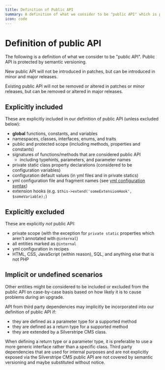 ```yaml
---
title: Definition of Public API
summary: A definition of what we consider to be "public API" which is protected by semantic versioning
icon: code
---
```


# Definition of public API

The following is a definition of what we consider to be "public API". Public API is protected by semantic versioning.

New public API will not be introduced in patches, but can be introduced in minor and major releases.

Existing public API will not be removed or altered in patches or minor releases, but can be removed or altered in major releases.

## Explicitly included

These are explicitly included in our definition of public API (unless excluded below):

* **global** functions, constants, and variables
* namespaces, classes, interfaces, enums, and traits
* public and protected scope (including methods, properties and constants)
* signatures of functions/methods that are considered public API
  * including typehints, parameters, and parameter names
* private static class property declarations (considered to be configuration variables)
* configuration default values (in yml files and in private statics)
* yml configuration file and fragment names (see [yml configuration syntax](/developer_guides/configuration/configuration/#syntax))
* extension hooks (e.g. `$this->extend('someExtensionHook', $someVariable);`)

## Explicitly excluded

These are explicitly _not_ public API:

* private scope (with the exception for `private static` properties which aren't annotated with `@internal`)
* all entities marked as `@internal`
* yml configuration in recipes
* HTML, CSS, JavaScript (within reason), SQL, and anything else that is not PHP

## Implicit or undefined scenarios

Other entities might be considered to be included or excluded from the public API on case-by-case basis based on how likely it is to cause problems during an upgrade.

API from third party dependencies may implicitly be incorporated into our definition of public API if:

* they are defined as a parameter type for a supported method
* they are defined as a return type for a supported method
* they are extended by a Silverstripe CMS class.

When defining a return type or a parameter type, it is preferable to use a more generic interface rather than a specific class. Third party dependencies that are used for internal purposes and are not explicitly exposed via the Silverstripe CMS public API are not covered by semantic versioning and maybe substituted without notice.